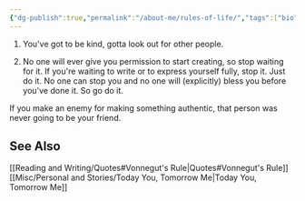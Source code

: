 ```yaml
---
{"dg-publish":true,"permalink":"/about-me/rules-of-life/","tags":["bio"],"noteIcon":3}
---
```



1. You've got to be kind, gotta look out for other people.

2. No one will ever give you permission to start creating, so stop waiting for it. If you're waiting to write or to express yourself fully, stop it. Just do it. No one can stop you and no one will (explicitly) bless you before you've done it. So go do it.

If you make an enemy for making something authentic, that person was never going to be your friend.

## See Also
[[Reading and Writing/Quotes#Vonnegut's Rule\|Quotes#Vonnegut's Rule]]
[[Misc/Personal and Stories/Today You, Tomorrow Me\|Today You, Tomorrow Me]]